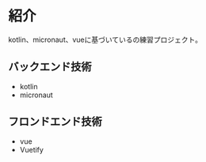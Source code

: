 # 紹介
kotlin、micronaut、vueに基づいているの練習プロジェクト。

## バックエンド技術
- kotlin
- micronaut

## フロンドエンド技術
- vue
- Vuetify



